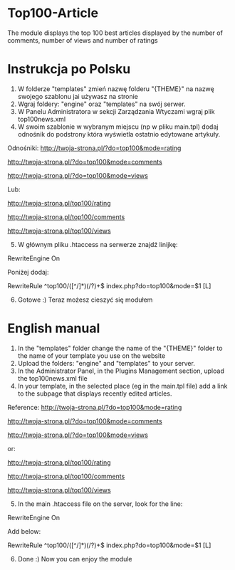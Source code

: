 # Top100-Article
The module displays the top 100 best articles displayed by the number of comments, number of views and number of ratings

# Instrukcja po Polsku
1. W folderze "templates" zmień nazwę folderu "{THEME}" na nazwę swojego szablonu jai używasz na stronie
2. Wgraj foldery: "engine" oraz "templates" na swój serwer.
3. W Panelu Administratora w sekcji Zarządzania Wtyczami wgraj plik top100news.xml
4. W swoim szablonie w wybranym miejscu (np w pliku main.tpl) dodaj odnośnik do podstrony która wyświetla ostatnio edytowane artykuły.

Odnośniki:
http://twoja-strona.pl/?do=top100&mode=rating 

http://twoja-strona.pl/?do=top100&mode=comments 

http://twoja-strona.pl/?do=top100&mode=views 

Lub:

http://twoja-strona.pl/top100/rating 

http://twoja-strona.pl/top100/comments 

http://twoja-strona.pl/top100/views 

5. W głównym pliku .htaccess na serwerze znajdź linijkę: 

RewriteEngine On

Poniżej dodaj:

RewriteRule ^top100/([^/]*)(/?)+$ index.php?do=top100&mode=$1 [L]

6. Gotowe :) Teraz możesz cieszyć się modułem

# English manual
1. In the "templates" folder change the name of the "{THEME}" folder to the name of your template you use on the website
2. Upload the folders: "engine" and "templates" to your server.
3. In the Administrator Panel, in the Plugins Management section, upload the top100news.xml file
4. In your template, in the selected place (eg in the main.tpl file) add a link to the subpage that displays recently edited articles.

Reference:
http://twoja-strona.pl/?do=top100&mode=rating 

http://twoja-strona.pl/?do=top100&mode=comments 

http://twoja-strona.pl/?do=top100&mode=views 

or:

http://twoja-strona.pl/top100/rating 

http://twoja-strona.pl/top100/comments 

http://twoja-strona.pl/top100/views

5. In the main .htaccess file on the server, look for the line:

RewriteEngine On

Add below:

RewriteRule ^top100/([^/]*)(/?)+$ index.php?do=top100&mode=$1 [L]

6. Done :) Now you can enjoy the module
